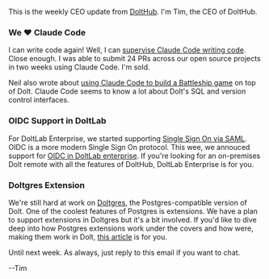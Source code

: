 This is the weekly CEO update from [DoltHub](https://www.dolthub.com/). I'm Tim, the CEO of DoltHub. 



### We ❤️ Claude Code

I can write code again! Well, I can [supervise Claude Code writing code](https://www.dolthub.com/blog/2025-06-10-claude-code-my-new-best-friend/). Close enough. I was able to submit 24 PRs across our open source projects in two weeks using Claude Code. I'm sold.

Neil also wrote about [using Claude Code to build a Battleship game](https://www.dolthub.com/blog/2025-06-09-vibe-coding-with-claude/) on top of Dolt. Claude Code seems to know a lot about Dolt's SQL and version control interfaces.

### OIDC Support in DoltLab

For DoltLab Enterprise, we started supporting [Single Sign On via SAML](https://www.dolthub.com/blog/2023-10-30-announcing-doltlab-enterprise/#single-sign-on). OIDC is a more modern Single Sign On protocol. This wee, we annouced support for [OIDC in DoltLab enterprise](https://www.dolthub.com/blog/2025-06-11-announcing-doltlab-enterprise-oidc-sso/). If you're looking for an on-premises Dolt remote with all the features of DoltHub, DoltLab Enterprise is for you.

### Doltgres Extension

We're still hard at work on [Doltgres](https://github.com/dolthub/doltgresql), the Postgres-compatible version of Dolt. One of the coolest features of Postgres is extensions. We have a plan to support extensions in Doltgres but it's a bit involved. If you'd like to dive deep into how Postgres extensions work under the covers and how were, making them work in Dolt, [this article](https://www.dolthub.com/blog/2025-06-06-loading-native-extensions/) is for you. 


Until next week. As always, just reply to this email if you want to chat.

--Tim